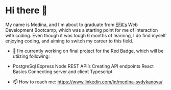 # Hi there 👋

My name is Medina, and I'm about to graduate from [EFA's](https://elevenfifty.org) Web Development Bootcamp, which was a starting point for me of interaction with coding. Even though it was tough 6 months of learning, I do find myself enjoying coding, and aiming to switch my career to this field.

- 🔭 I’m currently working on final project for the Red Badge, which will be utiizing following:
-   PostgreSql
  Express
Node
REST API’s
Creating API endpoints
React Basics
Connecting server and client
Typescript

- 📫 How to reach me: https://www.linkedin.com/in/medina-sydykanova/

